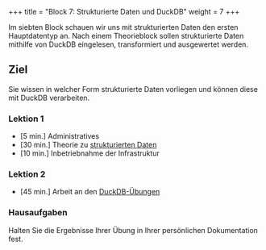 +++
title = "Block 7: Strukturierte Daten und DuckDB"
weight = 7
+++

Im siebten Block schauen wir uns mit strukturierten Daten den ersten Hauptdatentyp an. Nach einem Theorieblock sollen strukturierte Daten mithilfe von DuckDB eingelesen, transformiert und ausgewertet werden.

## Ziel

Sie wissen in welcher Form strukturierte Daten vorliegen und können diese mit DuckDB verarbeiten.

### Lektion 1

- [5 min.] Administratives
- [30 min.] Theorie zu [strukturierten Daten](/hauptdatentypen/strukturierte/)
- [10 min.] Inbetriebnahme der Infrastruktur

### Lektion 2

- [45 min.] Arbeit an den [DuckDB-Übungen](/hauptdatentypen/strukturierte/duckdb)

### Hausaufgaben

Halten Sie die Ergebnisse Ihrer Übung in Ihrer persönlichen Dokumentation fest.